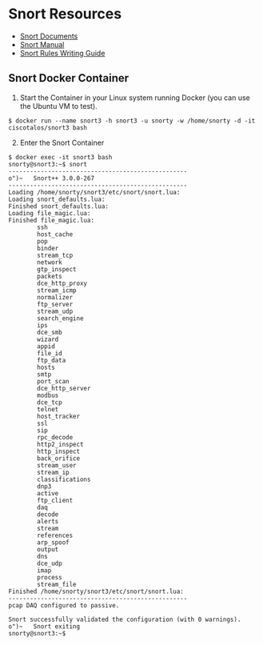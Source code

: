 # Snort Resources

- [Snort Documents](https://snort.org/documents)
- [Snort Manual](https://github.com/snort3/snort3/releases/download/3.1.6.0/snort_user.pdf)
- [Snort Rules Writing Guide](https://snort-org-site.s3.amazonaws.com/production/document_files/files/000/000/596/original/Rules_Writers_Guide_to_Snort_3_Rules.pdf?X-Amz-Algorithm=AWS4-HMAC-SHA256&X-Amz-Credential=AKIAIXACIED2SPMSC7GA%2F20211011%2Fus-east-1%2Fs3%2Faws4_request&X-Amz-Date=20211011T165700Z&X-Amz-Expires=172800&X-Amz-SignedHeaders=host&X-Amz-Signature=1d5134d3a84db0f7b1ece95fcf98387a0cc32ff131b6c95e6a80d3cd4b616a5c)

## Snort Docker Container

1. Start the Container in your Linux system running Docker (you can use the Ubuntu VM to test).
```
$ docker run --name snort3 -h snort3 -u snorty -w /home/snorty -d -it ciscotalos/snort3 bash
```

2. Enter the Snort Container
```
$ docker exec -it snort3 bash
snorty@snort3:~$ snort
--------------------------------------------------
o")~   Snort++ 3.0.0-267
--------------------------------------------------
Loading /home/snorty/snort3/etc/snort/snort.lua:
Loading snort_defaults.lua:
Finished snort_defaults.lua:
Loading file_magic.lua:
Finished file_magic.lua:
        ssh
        host_cache
        pop
        binder
        stream_tcp
        network
        gtp_inspect
        packets
        dce_http_proxy
        stream_icmp
        normalizer
        ftp_server
        stream_udp
        search_engine
        ips
        dce_smb
        wizard
        appid
        file_id
        ftp_data
        hosts
        smtp
        port_scan
        dce_http_server
        modbus
        dce_tcp
        telnet
        host_tracker
        ssl
        sip
        rpc_decode
        http2_inspect
        http_inspect
        back_orifice
        stream_user
        stream_ip
        classifications
        dnp3
        active
        ftp_client
        daq
        decode
        alerts
        stream
        references
        arp_spoof
        output
        dns
        dce_udp
        imap
        process
        stream_file
Finished /home/snorty/snort3/etc/snort/snort.lua:
--------------------------------------------------
pcap DAQ configured to passive.

Snort successfully validated the configuration (with 0 warnings).
o")~   Snort exiting
snorty@snort3:~$ 
```
